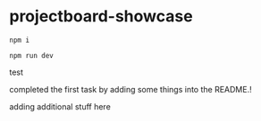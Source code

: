 # projectboard-showcase

```
npm i
```

```
npm run dev
```


test

completed the first task by adding some things into the README.!

adding additional stuff here